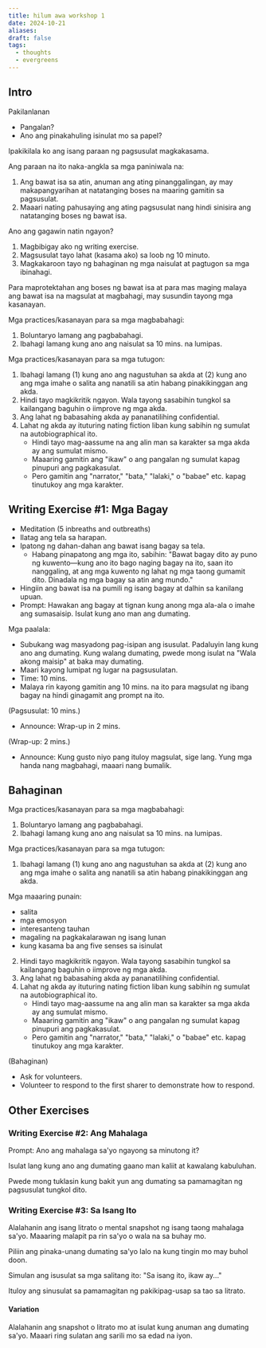 ```yaml
---
title: hilum awa workshop 1
date: 2024-10-21
aliases: 
draft: false
tags:
  - thoughts
  - evergreens
---
```

## Intro

Pakilanlanan
- Pangalan?
- Ano ang pinakahuling isinulat mo sa papel?

Ipakikilala ko ang isang paraan ng pagsusulat magkakasama.

Ang paraan na ito naka-angkla sa mga paniniwala na:
1. Ang bawat isa sa atin, anuman ang ating pinanggalingan, ay may makapangyarihan at natatanging boses na maaring gamitin sa pagsusulat.
2. Maaari nating pahusaying ang ating pagsusulat nang hindi sinisira ang natatanging boses ng bawat isa.

Ano ang gagawin natin ngayon?
1. Magbibigay ako ng writing exercise.
2. Magsusulat tayo lahat (kasama ako) sa loob ng 10 minuto.
3. Magkakaroon tayo ng bahaginan ng mga naisulat at pagtugon sa mga ibinahagi.

Para maprotektahan ang boses ng bawat isa at para mas maging malaya ang bawat isa na magsulat at magbahagi, may susundin tayong mga kasanayan.

Mga practices/kasanayan para sa mga magbabahagi:
1. Boluntaryo lamang ang pagbabahagi.
2. Ibahagi lamang kung ano ang naisulat sa 10 mins. na lumipas.

Mga practices/kasanayan para sa mga tutugon:
1. Ibahagi lamang (1) kung ano ang nagustuhan sa akda at (2) kung ano ang mga imahe o salita ang nanatili sa atin habang pinakikinggan ang akda.
2. Hindi tayo magkikritik ngayon. Wala tayong sasabihin tungkol sa kailangang baguhin o iimprove ng mga akda.
3. Ang lahat ng babasahing akda ay pananatilihing confidential.
4. Lahat ng akda ay ituturing nating fiction liban kung sabihin ng sumulat na autobiographical ito.
	- Hindi tayo mag-aassume na ang alin man sa karakter sa mga akda ay ang sumulat mismo.
	- Maaaring gamitin ang "ikaw" o ang pangalan ng sumulat kapag pinupuri ang pagkakasulat.
	- Pero gamitin ang "narrator," "bata," "lalaki," o "babae" etc. kapag tinutukoy ang mga karakter.

## Writing Exercise #1: Mga Bagay

- Meditation (5 inbreaths and outbreaths)
- Ilatag ang tela sa harapan.
- Ipatong ng dahan-dahan ang bawat isang bagay sa tela.
	- Habang pinapatong ang mga ito, sabihin: "Bawat bagay dito ay puno ng kuwento—kung ano ito bago naging bagay na ito, saan ito nanggaling, at ang mga kuwento ng lahat ng mga taong gumamit dito. Dinadala ng mga bagay sa atin ang mundo."
- Hingiin ang bawat isa na pumili ng isang bagay at dalhin sa kanilang upuan.
- Prompt: Hawakan ang bagay at tignan kung anong mga ala-ala o imahe ang sumasaisip. Isulat kung ano man ang dumating.

Mga paalala:
- Subukang wag masyadong pag-isipan ang isusulat. Padaluyin lang kung ano ang dumating. Kung walang dumating, pwede mong isulat na "Wala akong maisip" at baka may dumating.
- Maari kayong lumipat ng lugar na pagsusulatan.
- Time: 10 mins.
- Malaya rin kayong gamitin ang 10 mins. na ito para magsulat ng ibang bagay na hindi ginagamit ang prompt na ito.

(Pagsusulat: 10 mins.)

- Announce: Wrap-up in 2 mins.

(Wrap-up: 2 mins.)

- Announce: Kung gusto niyo pang ituloy magsulat, sige lang. Yung mga handa nang magbahagi, maaari nang bumalik.

## Bahaginan

Mga practices/kasanayan para sa mga magbabahagi:
1. Boluntaryo lamang ang pagbabahagi.
2. Ibahagi lamang kung ano ang naisulat sa 10 mins. na lumipas.

Mga practices/kasanayan para sa mga tutugon:
1. Ibahagi lamang (1) kung ano ang nagustuhan sa akda at (2) kung ano ang mga imahe o salita ang nanatili sa atin habang pinakikinggan ang akda.

Mga maaaring punain:
- salita
- mga emosyon
- interesanteng tauhan
- magaling na pagkakalarawan ng isang lunan
- kung kasama ba ang five senses sa isinulat

2. Hindi tayo magkikritik ngayon. Wala tayong sasabihin tungkol sa kailangang baguhin o iimprove ng mga akda.
3. Ang lahat ng babasahing akda ay pananatilihing confidential.
4. Lahat ng akda ay ituturing nating fiction liban kung sabihin ng sumulat na autobiographical ito.
	- Hindi tayo mag-aassume na ang alin man sa karakter sa mga akda ay ang sumulat mismo.
	- Maaaring gamitin ang "ikaw" o ang pangalan ng sumulat kapag pinupuri ang pagkakasulat.
	- Pero gamitin ang "narrator," "bata," "lalaki," o "babae" etc. kapag tinutukoy ang mga karakter.

(Bahaginan)

- Ask for volunteers.
- Volunteer to respond to the first sharer to demonstrate how to respond.

## Other Exercises

### Writing Exercise #2: Ang Mahalaga

Prompt: Ano ang mahalaga sa'yo ngayong sa minutong it?

Isulat lang kung ano ang dumating gaano man kaliit at kawalang kabuluhan.

Pwede mong tuklasin kung bakit yun ang dumating sa pamamagitan ng pagsusulat tungkol dito.

### Writing Exercise #3: Sa Isang Ito

Alalahanin ang isang litrato o mental snapshot ng isang taong mahalaga sa'yo. Maaaring malapit pa rin sa'yo o wala na sa buhay mo.

Piliin ang pinaka-unang dumating sa'yo lalo na kung tingin mo may buhol doon.

Simulan ang isusulat sa mga salitang ito: "Sa isang ito, ikaw ay..."

Ituloy ang sinusulat sa pamamagitan ng pakikipag-usap sa tao sa litrato.

#### Variation

Alalahanin ang snapshot o litrato mo at isulat kung anuman ang dumating sa'yo. Maaari ring sulatan ang sarili mo sa edad na iyon.